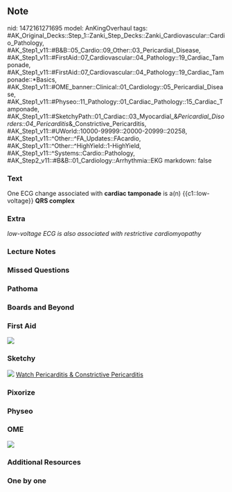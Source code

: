 ## Note
nid: 1472161271695
model: AnKingOverhaul
tags: #AK_Original_Decks::Step_1::Zanki_Step_Decks::Zanki_Cardiovascular::Cardio_Pathology, #AK_Step1_v11::#B&B::05_Cardio::09_Other::03_Pericardial_Disease, #AK_Step1_v11::#FirstAid::07_Cardiovascular::04_Pathology::19_Cardiac_Tamponade, #AK_Step1_v11::#FirstAid::07_Cardiovascular::04_Pathology::19_Cardiac_Tamponade::*Basics, #AK_Step1_v11::#OME_banner::Clinical::01_Cardiology::05_Pericardial_Disease, #AK_Step1_v11::#Physeo::11_Pathology::01_Cardiac_Pathology::15_Cardiac_Tamponade, #AK_Step1_v11::#SketchyPath::01_Cardiac::03_Myocardial_&_Pericardial_Disorders::04_Pericarditis_&_Constrictive_Pericarditis, #AK_Step1_v11::#UWorld::10000-99999::20000-20999::20258, #AK_Step1_v11::^Other::^FA_Updates::FAcardio, #AK_Step1_v11::^Other::^HighYield::1-HighYield, #AK_Step1_v11::^Systems::Cardio::Pathology, #AK_Step2_v11::#B&B::01_Cardiology::Arrhythmia::EKG
markdown: false

### Text
<div>
  One ECG change associated with <b>cardiac tamponade</b> is a(n)
  {{c1::low-voltage}} <b>QRS complex</b>
</div>

### Extra
<i>low-voltage ECG is also associated with restrictive
cardiomyopathy</i>

### Lecture Notes


### Missed Questions


### Pathoma


### Boards and Beyond


### First Aid
<img src="tmpiQdphg.png">

### Sketchy
<img src="Zoverall%20picture%20(20)_1566160514431.jpg"> <a href=
"https://dashboard.sketchy.com/study/medical/courses/medical-pathophysiology/units/medical-pathophysiology-cardiac/videos/medical-pathophysiology-cardiac-myocardial-and-pericardial-disorders-pericarditis-and-constrictive-pericarditis?utm_source=anki&utm_medium=partnership&utm_campaign=february_update&utm_content=medical">
Watch Pericarditis & Constrictive Pericarditis</a>

### Pixorize


### Physeo


### OME
<div class="ome-widget">
  <a href=
  "https://onlinemeded.org/spa/cardiology/pericardial-disease/acquire?ref=anki">
  <img src="_OME_AnkiFlashcards_Lesson_4.png"></a>
</div>

### Additional Resources


### One by one

